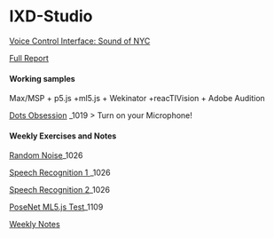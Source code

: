 # IXD-Studio

[Voice Control Interface: Sound of NYC](https://jljuli.github.io/IXD-Studio/Main.html)

[Full Report](https://issuu.com/jl12315/docs/accessibility_on_data_navigation)



#### Working samples

Max/MSP + p5.js +ml5.js + Wekinator +reacTIVision + Adobe Audition

[Dots Obsession](https://openprocessing.org/sketch/1335773) _1019 > Turn on your Microphone!




#### Weekly Exercises and Notes

[Random Noise](https://openprocessing.org/sketch/1335902)_1026

[Speech Recognition 1 ](https://openprocessing.org/sketch/1355110)_1026

[Speech Recognition 2](https://openprocessing.org/sketch/1352805)_1026

[PoseNet ML5.js Test](https://openprocessing.org/sketch/1409815)_1109

[Weekly Notes](https://github.com/jljuli/IXD-Studio/wiki)

